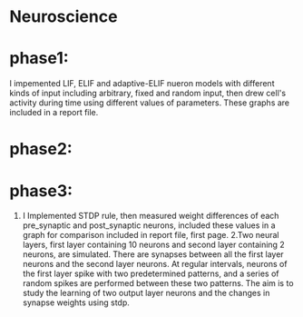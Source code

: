 # Neuroscience

# phase1:
I impemented LIF, ELIF and adaptive-ELIF nueron models with different kinds of input including arbitrary, fixed and random input, then drew cell's activity during time using different values of parameters. These graphs are included in a report file.

# phase2:
# phase3:
1. I Implemented STDP rule, then measured weight differences of each pre_synaptic and post_synaptic neurons, included these values in a graph for comparison included in report file, first page.
2.Two neural layers, first layer containing 10 neurons and second layer containing 2 neurons, are simulated. There are synapses between all the first layer neurons and the second layer neurons. At regular intervals, neurons of the first layer spike with two predetermined patterns, and a series of random spikes are performed between these two patterns. The aim is to study the learning of two output layer neurons and the changes in synapse weights using stdp. 
 
